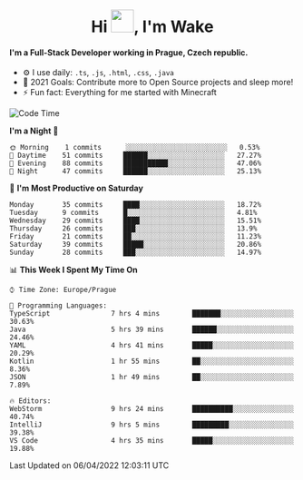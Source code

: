 <h1 align="center">Hi <img src="https://raw.githubusercontent.com/MrWakeCZ/MrWakeCZ/master/Hi.gif" width="40px" />, I'm Wake</h1>

#### I'm a Full-Stack Developer working in Prague, Czech republic.
- ⚙️ I use daily: `.ts`, `.js`, `.html`, `.css`, `.java`
- 🥅 2021 Goals: Contribute more to Open Source projects and sleep more!
- ⚡ Fun fact: Everything for me started with Minecraft

<!--START_SECTION:waka-->
![Code Time](http://img.shields.io/badge/Code%20Time-2%2C279%20hrs%2059%20mins-blue)

**I'm a Night 🦉** 

```text
🌞 Morning    1 commits      ░░░░░░░░░░░░░░░░░░░░░░░░░   0.53% 
🌆 Daytime    51 commits     ██████░░░░░░░░░░░░░░░░░░░   27.27% 
🌃 Evening    88 commits     ███████████░░░░░░░░░░░░░░   47.06% 
🌙 Night      47 commits     ██████░░░░░░░░░░░░░░░░░░░   25.13%

```
📅 **I'm Most Productive on Saturday** 

```text
Monday       35 commits     ████░░░░░░░░░░░░░░░░░░░░░   18.72% 
Tuesday      9 commits      █░░░░░░░░░░░░░░░░░░░░░░░░   4.81% 
Wednesday    29 commits     ████░░░░░░░░░░░░░░░░░░░░░   15.51% 
Thursday     26 commits     ███░░░░░░░░░░░░░░░░░░░░░░   13.9% 
Friday       21 commits     ██░░░░░░░░░░░░░░░░░░░░░░░   11.23% 
Saturday     39 commits     █████░░░░░░░░░░░░░░░░░░░░   20.86% 
Sunday       28 commits     ███░░░░░░░░░░░░░░░░░░░░░░   14.97%

```


📊 **This Week I Spent My Time On** 

```text
⌚︎ Time Zone: Europe/Prague

💬 Programming Languages: 
TypeScript               7 hrs 4 mins        ███████░░░░░░░░░░░░░░░░░░   30.63% 
Java                     5 hrs 39 mins       ██████░░░░░░░░░░░░░░░░░░░   24.46% 
YAML                     4 hrs 41 mins       █████░░░░░░░░░░░░░░░░░░░░   20.29% 
Kotlin                   1 hr 55 mins        ██░░░░░░░░░░░░░░░░░░░░░░░   8.36% 
JSON                     1 hr 49 mins        ██░░░░░░░░░░░░░░░░░░░░░░░   7.89%

🔥 Editors: 
WebStorm                 9 hrs 24 mins       ██████████░░░░░░░░░░░░░░░   40.74% 
IntelliJ                 9 hrs 5 mins        █████████░░░░░░░░░░░░░░░░   39.38% 
VS Code                  4 hrs 35 mins       █████░░░░░░░░░░░░░░░░░░░░   19.88%

```


 Last Updated on 06/04/2022 12:03:11 UTC
<!--END_SECTION:waka-->
